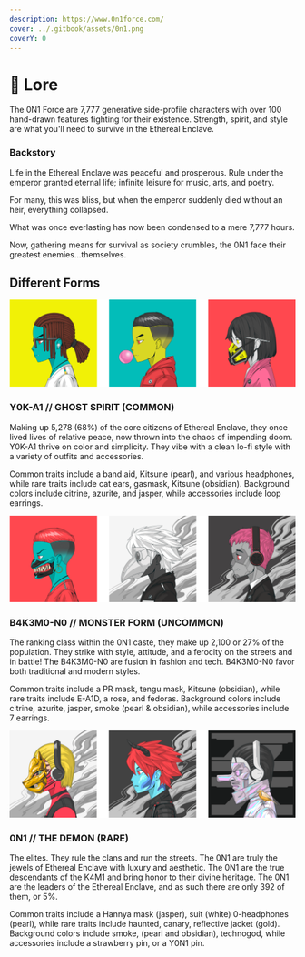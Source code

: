 ```yaml
---
description: https://www.0n1force.com/
cover: ../.gitbook/assets/0n1.png
coverY: 0
---
```


# 📜 Lore

The 0N1 Force are 7,777 generative side-profile characters with over 100 hand-drawn features fighting for their existence. Strength, spirit, and style are what you'll need to survive in the Ethereal Enclave.&#x20;

### Backstory

Life in the Ethereal Enclave was peaceful and prosperous. Rule under the emperor granted eternal life; infinite leisure for music, arts, and poetry.&#x20;

For many, this was bliss, but when the emperor suddenly died without an heir, everything collapsed.&#x20;

What was once everlasting has now been condensed to a mere 7,777 hours.&#x20;

Now, gathering means for survival as society crumbles, the 0N1 face their greatest enemies...themselves.

## Different Forms

![Y0K-A1, or ghost spirits](<../.gitbook/assets/0n1 1.png>)

### Y0K-A1 // GHOST SPIRIT (COMMON)

Making up 5,278 (68%) of the core citizens of Ethereal Enclave, they once lived lives of relative peace, now thrown into the chaos of impending doom. Y0K-A1 thrive on color and simplicity. They vibe with a clean lo-fi style with a variety of outfits and accessories.

Common traits include a band aid, Kitsune (pearl), and various headphones, while rare traits include cat ears, gasmask, Kitsune (obsidian). Background colors include citrine, azurite, and jasper, while accessories include loop earrings.&#x20;

![B4K3M0-N0, or the monster form](<../.gitbook/assets/0n1 2.png>)

### B4K3M0-N0 // MONSTER FORM (UNCOMMON)

The ranking class within the 0N1 caste, they make up 2,100 or 27% of the population. They strike with style, attitude, and a ferocity on the streets and in battle! The B4K3M0-N0 are fusion in fashion and tech. B4K3M0-N0 favor both traditional and modern styles.&#x20;

Common traits include a PR mask, tengu mask, Kitsune (obsidian), while rare traits include E-A1D, a rose, and fedoras. Background colors include citrine, azurite, jasper, smoke (pearl & obsidian), while accessories include 7 earrings.&#x20;

![0N1, or the demon form](<../.gitbook/assets/0n1 3.png>)

### 0N1 // THE DEMON (RARE)

The elites. They rule the clans and run the streets. The 0N1 are truly the jewels of Ethereal Enclave with luxury and aesthetic. The 0N1 are the true descendants of the K4M1 and bring honor to their divine heritage. The 0N1 are the leaders of the Ethereal Enclave, and as such there are only 392 of them, or 5%.&#x20;

Common traits include a Hannya mask (jasper), suit (white) 0-headphones (pearl), while rare traits include haunted, canary, reflective jacket (gold). Background colors include smoke, (pearl and obsidian), technogod, while accessories include a strawberry pin, or a Y0N1 pin.&#x20;

